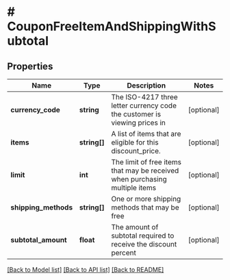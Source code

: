 # # CouponFreeItemAndShippingWithSubtotal

## Properties

Name | Type | Description | Notes
------------ | ------------- | ------------- | -------------
**currency_code** | **string** | The ISO-4217 three letter currency code the customer is viewing prices in | [optional]
**items** | **string[]** | A list of items that are eligible for this discount_price. | [optional]
**limit** | **int** | The limit of free items that may be received when purchasing multiple items | [optional]
**shipping_methods** | **string[]** | One or more shipping methods that may be free | [optional]
**subtotal_amount** | **float** | The amount of subtotal required to receive the discount percent | [optional]

[[Back to Model list]](../../README.md#models) [[Back to API list]](../../README.md#endpoints) [[Back to README]](../../README.md)
